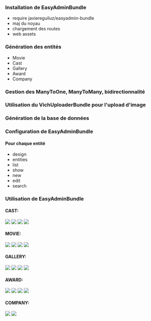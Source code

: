 <h3>Installation de EasyAdminBundle</h3>
<ul>
<li>require javiereguiluz/easyadmin-bundle</li>
<li>maj du noyau</li>
<li>chargement des routes</li>
<li>web assets</li>
</ul>
<h3>Génération des entités</h3>
<ul>
<li>Movie</li>
<li>Cast</li>
<li>Gallery</li>
<li>Award</li>
<li>Company</li>
</ul>

<h3>Gestion des ManyToOne, ManyToMany, bidirectionnalité</h3>

<h3>Utilisation du VichUploaderBundle pour l'upload d'image</h3>

<h3>Génération de la base de données</h3>

<h3>Configuration de EasyAdminBundle</h3>
<h4>Pour chaque entité</h4>
<ul>
<li>design</li>
<li>entities</li>
<li>list</li>
<li>show</li>
<li>new</li>
<li>edit</li>
<li>search</li>
</ul>

<h3> Utilisation de EasyAdminBundle</h3>
<h4>CAST:</h4>
<img src="https://user-images.githubusercontent.com/14042789/28389892-339ab45e-6cd8-11e7-971c-3a978d7a0635.jpg" />
<img src="https://user-images.githubusercontent.com/14042789/28389894-33a03dfc-6cd8-11e7-9449-720a5adccc79.jpg" />
<img src="https://user-images.githubusercontent.com/14042789/28389893-339d349a-6cd8-11e7-964e-8c9b9bf58cc1.jpg" />
<img src="https://user-images.githubusercontent.com/14042789/28389891-3396a512-6cd8-11e7-8fc7-9baaa1f88a18.jpg" />
<h4>MOVIE:</h4>
<img src="https://user-images.githubusercontent.com/14042789/28389883-335e059a-6cd8-11e7-8e97-d62ec8539730.jpg" />
<img src="https://user-images.githubusercontent.com/14042789/28389885-336447b6-6cd8-11e7-86bc-1d40dfe76829.jpg" />
<img src="https://user-images.githubusercontent.com/14042789/28389884-335fd8a2-6cd8-11e7-8191-61c4aeb13f02.jpg" />
<img src="https://user-images.githubusercontent.com/14042789/28389882-335d7be8-6cd8-11e7-91c0-c37a3d8aee24.jpg" />
<h4>GALLERY:</h4>
<img src="https://user-images.githubusercontent.com/14042789/28389880-335b3680-6cd8-11e7-84ff-c501f0a1cffe.jpg" />
<img src="https://user-images.githubusercontent.com/14042789/28389881-335cec14-6cd8-11e7-9a11-bd8efec509b1.jpg" />
<img src="https://user-images.githubusercontent.com/14042789/28389897-33b5fa84-6cd8-11e7-94c5-8a9cd0a616ae.jpg" />
<img src="https://user-images.githubusercontent.com/14042789/28391335-e2a60e8a-6cdd-11e7-8836-c7e28061e93c.jpg" />
<h4>AWARD:</h4>
<img src="https://user-images.githubusercontent.com/14042789/28389888-337fc0f4-6cd8-11e7-964f-fb4e58a61949.jpg" />
<img src="https://user-images.githubusercontent.com/14042789/28389889-3383723a-6cd8-11e7-922d-0942444340b3.jpg" />
<img src="https://user-images.githubusercontent.com/14042789/28389890-338490f2-6cd8-11e7-8875-5fd60a877ebc.jpg" />
<img src="https://user-images.githubusercontent.com/14042789/28389886-337a77f2-6cd8-11e7-9e58-e047141c0177.jpg" />
<h4>COMPANY:</h4>
<img src="https://user-images.githubusercontent.com/14042789/28389895-33b0cd5c-6cd8-11e7-8d06-1813dd00aca5.jpg" />
<img src="https://user-images.githubusercontent.com/14042789/28389896-33b23cdc-6cd8-11e7-8e21-6340f2f16562.jpg" />


